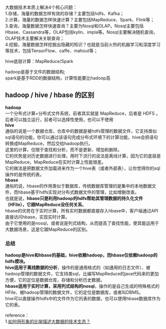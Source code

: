 大数据技术本质上解决4个核心问题：  
1.存储，海量的数据怎样有效的存储？主要包括hdfs、Kafka；  
2.计算，海量的数据怎样快速计算？主要包括MapReduce、Spark、Flink等；  
3.查询，海量数据怎样快速查询？主要为Nosql和OLAP。Nosql主要包括Hbase、Cassandra等，OLAP包括kylin、impla等。Nosql主要解决随机查询，OLAP技术主要解决关联查询；  
4.挖掘，海量数据怎样挖掘出隐藏的知识？也就是当前火热的机器学习和深度学习等技术，包括TensorFlow、caffe、mahout等；



hive底层计算：MapReduce/Spark

hadoop是基于文件的数据结构;  
spark是基于RDD的数据结构，计算性能要比hadoop高



## hadoop / hive / hbase 的区别
**hadoop**  
一个分布式计算+分布式文件系统，前者其实就是 MapReduce，后者是 HDFS 。  
后者可以独立运行，前者可以选择性使用，也可以不使用  
**hive**  
通俗的说是一个数据仓库，仓库中的数据是被hdfs管理的数据文件，它支持类似sql语句的功能，你可以通过该语句完成分布式环境下的计算功能，hive会把语句转换成MapReduce，然后交给hadoop执行。  
这里的计算，仅限于查找和分析，而不是更新、增加和删除。  
它的优势是对历史数据进行处理，用时下流行的说法是离线计算，因为它的底层是MapReduce，MapReduce在实时计算上性能很差。  
它的做法是把数据文件加载进来作为一个hive表（或者外部表），让你觉得你的sql操作的是传统的表。  
**hbase**  
通俗的说，hbase的作用类似于数据库，传统数据库管理的是集中的本地数据文件，而hbase基于hdfs实现对分布式数据文件的管理，比如增删改查。  
也就是说，**hbase只是利用hadoop的hdfs帮助其管理数据的持久化文件（HFile），它跟MapReduce没任何关系**。  
hbase的优势在于实时计算，所有实时数据都直接存入hbase中，客户端通过API直接访问hbase，实现实时计算。  
由于它使用的是nosql，或者说是列式结构，从而提高了查找性能，使其能运用于大数据场景，这是它跟MapReduce的区别。
### 总结
**hadoop是hive和hbase的基础，hive依赖hadoop，而hbase仅依赖hadoop的hdfs模块。**  
**hive适用于离线数据的分析**，操作的是通用格式的（如通用的日志文件）、被hadoop管理的数据文件，它支持类sql，比编写MapReduce的java代码来的更加方便，它的定位是数据仓库，存储和分析历史数据。  
**hbase适用于实时计算，采用列式结构的nosql**，操作的是自己生成的特殊格式的HFile、被hadoop管理的数据文件，它的定位是数据库，或者叫DBMS。  
hive可以直接操作hdfs中的文件作为它的表的数据，也可以使用hbase数据库作为它的表。



reference：  
1.[如何用形象的比喻描述大数据的技术生态？](https://www.zhihu.com/question/27974418)
